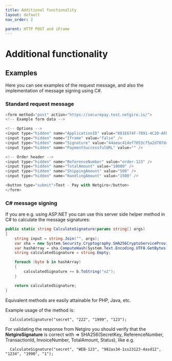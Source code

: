 ```yaml
---
title: Additional functionality
layout: default
nav_order: 2

parent: HTTP POST and iFrame
---
```


#  Additional functionality

##  Examples
Here you can see examples of the request message, and also the implementation of message signing using C#.

###  Standard request message
~~~ js
<form method="post" action="https://securepay.test.netgiro.is/">
<!-- Example form data -->

<!-- Options -->
<input type="hidden" name="ApplicationID" value="881E674F-7891-4C20-AFD8-56FE2624C4B5" />
<input type="hidden" name="Iframe" value="false" />
<input type="hidden" name="Signature" value="44aeac414ef7053c75a2d707dcfa54dd96cd21632925472b01d6f7547d57d09a" /> <!-- SEE MESSAGE SIGNING PROCEDURE -->
<input type="hidden" name="PaymentSuccessfulURL" value="" />

<!-- Order header -->
<input type="hidden" name="ReferenceNumber" value="order-123" />
<input type="hidden" name="TotalAmount" value="10000" />
<input type="hidden" name="ShippingAmount" value="500" />
<input type="hidden" name="HandlingAmount" value="1500" />

<button type="submit">Test - Pay with Netgiro</button>
</form>
~~~


###  C# message signing

If you are e.g. using ASP.NET you can use this server side helper method in C# to calculate the message signatures: 

~~~ c#
public static string CalculateSignature(params string[] args)
{
    string input = string.Join("", args);
    var sha = new System.Security.Cryptography.SHA256CryptoServiceProvider();
    var hashArray = sha.ComputeHash(System.Text.Encoding.UTF8.GetBytes(input));
    string calculatedSignature = string.Empty;

    foreach (byte b in hashArray)
    {
        calculatedSignature += b.ToString("x2");
    }

    return calculatedSignature;
}
~~~

Equivalent methods are easily attainable for PHP, Java, etc. 

Example usage of the method is:

~~~
  CalculateSignature("secret", "222", "1999", "123");
~~~

For validating the response from Netgiro you should verify that the **NetgiroSignature** is correct with => SHA256(SecretKey, ReferenceNumber, TransactionId, InvoiceNumber, TotalAmount, Status), like e.g. 

~~~
  CalculateSignature("secret", "WEB-123", "982as34-1ss23123-4asd12", "1234", "1990", "1");
~~~
